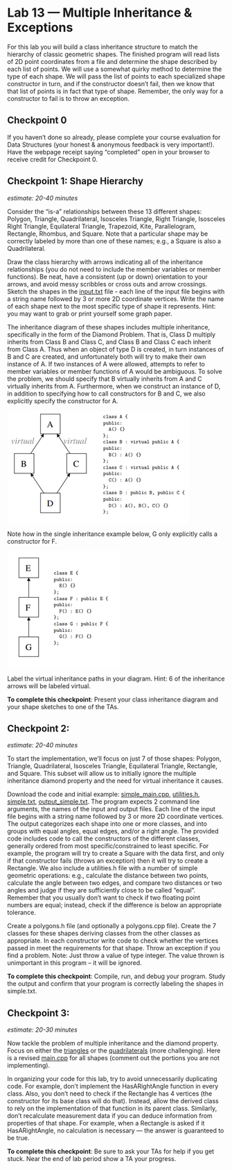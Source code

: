 # Lab 13 — Multiple Inheritance & Exceptions

For this lab you will build a class inheritance structure to match the hierarchy of classic geometric shapes.
The finished program will read lists of 2D point coordinates from a file and determine the shape described
by each list of points. We will use a somewhat quirky method to determine the type of each shape. We will
pass the list of points to each specialized shape constructor in turn, and if the constructor doesn’t fail, then
we know that that list of points is in fact that type of shape. Remember, the only way for a constructor to
fail is to throw an exception.

## Checkpoint 0

If you haven’t done so already, please complete your course evaluation for Data Structures (your honest & anonymous feedback is very important!). Have the webpage receipt saying “completed” open in your browser to receive credit for Checkpoint 0.

## Checkpoint 1: Shape Hierarchy

*estimate: 20-40 minutes*

Consider the “is-a” relationships between these 13 different shapes: Polygon, Triangle, Quadrilateral, Isosceles Triangle, Right Triangle, Isosceles Right Triangle, Equilateral Triangle, Trapezoid, Kite, Parallelogram, Rectangle, Rhombus, and Square. Note that a particular shape may be correctly labeled by more than one of these names; e.g., a Square is also a Quadrilateral.

Draw the class hierarchy with arrows indicating all of the inheritance relationships (you do not need to include the member variables or member functions). Be neat, have a consistent (up or down) orientation to your arrows, and avoid messy scribbles or cross outs and arrow crossings. Sketch the shapes in the [input.txt](cp1/input.txt) file - each line of the input file begins with a string name followed by 3 or more 2D coordinate vertices. Write the name of each shape next to the most specific type of shape it represents. Hint: you may want to grab or print yourself some graph paper.

The inheritance diagram of these shapes includes multiple inheritance, specifically in the form of the Diamond Problem. That is, Class D multiply inherits from Class B and Class C, and Class B and Class C each inherit from Class A. Thus when an object of type D is created, in turn instances of B and C are created, and unfortunately both will try to make their own instance of A. If two instances of A were allowed, attempts to refer to member variables or member functions of A would be ambiguous. To solve the problem, we should specify that B virtually inherits from A and C virtually inherits from A. Furthermore, when we construct an instance of D, in addition to specifying how to call constructors for B and C, we also explicitly specify the constructor for A. 

![alt text](images/multiple_inheritance.png "Multiple Inheritance")

<!--
```cpp
class A {
public:
A() {}
};
class B : virtual public A {
public:
B() : A() {}
};
class C : virtual public A {
public:
C() : A() {}
};
class D : public B, public C {
public:
D() : A(), B(), C() {}
};
```
-->

Note how in the single inheritance example below, G only explicitly calls a constructor for F.

![alt text](images/single_inheritance.png "Single Inheritance")

<!--
```cpp
class E {
public:
E() {}
};
class F : public E {
public:
F() : E() {}
};
class G : public F {
public:
G() : F() {}
};
```
-->

Label the virtual inheritance paths in your diagram. Hint: 6 of the inheritance arrows will be labeled virtual.

**To complete this checkpoint**: Present your class inheritance diagram and your shape sketches to one of the TAs.

## Checkpoint 2:

*estimate: 20-40 minutes*

To start the implementation, we’ll focus on just 7 of those shapes: Polygon, Triangle, Quadrilateral, Isosceles Triangle, Equilateral Triangle, Rectangle, and Square. This subset will allow us to initially ignore the multiple inheritance diamond property and the need for virtual inheritance it causes.

Download the code and initial example: [simple_main.cpp](cp2/simple_main.cpp), [utilities.h](cp2/utilities.h), [simple.txt](cp2/simple.txt), [output_simple.txt](cp2/output_simple.txt). 
The program expects 2 command line arguments, the names of the input and output files. Each line of the input file begins with a string name followed by 3 or more 2D coordinate vertices. The output categorizes each shape into one or more classes, and into groups with equal angles, equal edges, and/or a right angle. The provided code includes code to call the constructors of the different classes, generally ordered from most specific/constrained to least specific. For example, the program will try to create a Square with the data first, and only if that constructor fails (throws an exception) then it will try to create a Rectangle. We also include a utilities.h file with a number of simple geometric operations: e.g., calculate the distance between two points, calculate the angle between two edges, and compare two distances or two angles and judge if they are sufficiently close to be called “equal”. Remember that you usually don’t want to check if two floating point numbers are equal; instead, check if the difference is below an appropriate tolerance.

Create a polygons.h file (and optionally a polygons.cpp file). Create the 7 classes for these shapes deriving classes from the other classes as appropriate. In each constructor write code to check whether the vertices passed in meet the requirements for that shape. Throw an exception if you find a problem. Note: Just throw a value of type integer. The value thrown is unimportant in this program – it will be ignored.

**To complete this checkpoint**: Compile, run, and debug your program. Study the output and confirm that your program is correctly labeling the shapes in simple.txt.

## Checkpoint 3:

*estimate: 20-30 minutes*

Now tackle the problem of multiple inheritance and the diamond property. Focus on either the [triangles](cp3/triangles.txt) or the [quadrilaterals](cp3/quads.txt) (more challenging). Here is a revised [main.cpp](cp3/main.cpp) for all shapes (comment out the portions you are not implementing).

In organizing your code for this lab, try to avoid unnecessarily duplicating code. For example, don’t implement the HasARightAngle function in every class. Also, you don’t need to check if the Rectangle has 4 vertices (the constructor for its base class will do that). Instead, allow the derived class to rely on the implementation of that function in its parent class. Similarly, don’t recalculate measurement data if you can deduce information from properties of that shape. For example, when a Rectangle is asked if it HasARightAngle, no calculation is necessary — the answer is guaranteed to be true.

**To complete this checkpoint**: Be sure to ask your TAs for help if you get stuck. Near the end of lab period show a TA your progress.
